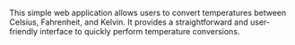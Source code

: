 This simple web application allows users to convert temperatures between Celsius, Fahrenheit, and Kelvin. It provides a straightforward and user-friendly interface to quickly perform temperature conversions.

